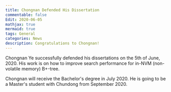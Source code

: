 ```yaml
---
title: Chongnan Defended His Dissertation
commentable: false
Edit: 2020-06-05
mathjax: true
mermaid: true
tags: General
categories: News
description: Congratulations to Chongnan!
---
```


<p>Chongnan Ye successfully defended his dissertations on the 5th of June, 2020. His work is on how to improve search performance for in-NVM (non-volatile memory) B+-tree.</p>

<p>Chongnan will receive the Bachelor's degree in July 2020. He is going to be a Master's student with Chundong from September 2020.</p>

